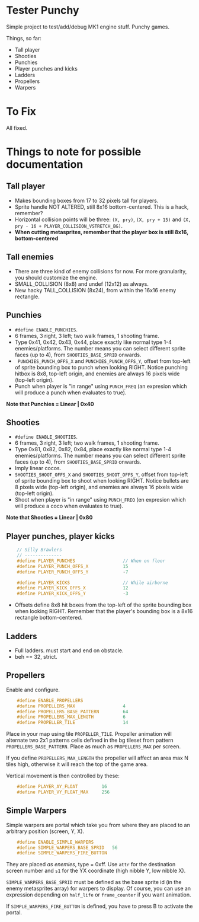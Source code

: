 Tester Punchy
=============

Simple project to test/add/debug MK1 engine stuff. Punchy games.

Things, so far:

- Tall player
- Shooties
- Punchies
- Player punches and kicks
- Ladders
- Propellers
- Warpers

To Fix
======

All fixed.

Things to note for possible documentation
=========================================

Tall player
-----------

- Makes bounding boxes from 17 to 32 pixels tall for players.
- Sprite handle NOT ALTERED, still 8x16 bottom-centered. This is a hack, remember?
- Horizontal collision points will be three: `(X, pry)`, `(X, pry + 15)` and `(X, pry - 16 + PLAYER_COLLISION_VSTRETCH_BG)`.
- **When cutting metasprites, remember that the player box is still 8x16, bottom-centered**

Tall enemies
------------

- There are three kind of enemy collisions for now. For more granularity, you should customize the engine.
- SMALL_COLLISION (8x8) and undef (12x12) as always.
- New hacky TALL_COLLISION (8x24), from within the 16x16 enemy rectangle.

Punchies
--------

- `#define ENABLE_PUNCHIES`.
- 6 frames, 3 right, 3 left; two walk frames, 1 shooting frame.
- Type 0x41, 0x42, 0x43, 0x44,  place exactly like normal type 1-4 enemies/platforms. The number means you can select different sprite faces (up to 4), from `SHOOTIES_BASE_SPRID` onwards.
- ` PUNCHIES_PUNCH_OFFS_X` and `PUNCHIES_PUNCH_OFFS_Y`, offset from top-left of sprite bounding box to punch when looking RIGHT. Notice punching hitbox is 8x8, top-left origin, and enemies are always 16 pixels wide (top-left origin).
- Punch when player is "in range" using `PUNCH_FREQ` (an expresion which will produce a punch when evaluates to true).

**Note that Punchies = Linear | 0x40**

Shooties
--------

- `#define ENABLE_SHOOTIES`.
- 6 frames, 3 right, 3 left; two walk frames, 1 shooting frame.
- Type 0x81, 0x82, 0x82, 0x84, place exactly like normal type 1-4 enemies/platforms. The number means you can select different sprite faces (up to 4), from `SHOOTIES_BASE_SPRID` onwards.
- Imply linear cocos.
- `SHOOTIES_SHOOT_OFFS_X` and `SHOOTIES_SHOOT_OFFS_Y`, offset from top-left of sprite bounding box to shoot when looking RIGHT. Notice bullets are 8 pixels wide (top-left origin), and enemies are always 16 pixels wide (top-left origin).
- Shoot when player is "in range" using `PUNCH_FREQ` (en expresion which will produce a coco when evaluates to true).

**Note that Shooties = Linear | 0x80**

Player punches, player kicks
----------------------------

```c
    // Silly Brawlers
    // --------------
    #define PLAYER_PUNCHES                  // When on floor
    #define PLAYER_PUNCH_OFFS_X             15
    #define PLAYER_PUNCH_OFFS_Y             -7

    #define PLAYER_KICKS                    // While airborne
    #define PLAYER_KICK_OFFS_X              12
    #define PLAYER_KICK_OFFS_Y              -3
```

- Offsets define 8x8 hit boxes from the top-left of the sprite bounding box when looking RIGHT. Remember that the player's bounding box is a 8x16 rectangle bottom-centered.

Ladders
-------

- Full ladders. must start and end on obstacle.
- beh == 32, strict.

Propellers
----------

Enable and configure.

```c
    #define ENABLE_PROPELLERS
    #define PROPELLERS_MAX                  4
    #define PROPELLERS_BASE_PATTERN         64
    #define PROPELLERS_MAX_LENGTH           6
    #define PROPELLER_TILE                  14
```

Place in your map using tile `PROPELLER_TILE`. Propeller animation will alternate two 2x1 patterns cells defined in the bg tileset from pattern `PROPELLERS_BASE_PATTERN`. Place as much as `PROPELLERS_MAX` per screen.

If you define `PROPELLERS_MAX_LENGTH` the propeller will affect an area max N tiles high, otherwise it will reach the top of the game area.

Vertical movement is then controlled by these:

```c
    #define PLAYER_AY_FLOAT         16  
    #define PLAYER_VY_FLOAT_MAX     256
```

Simple Warpers
--------------

Simple warpers are portal which take you from where they are placed to an arbitrary position (screen, Y, X).

```c
    #define ENABLE_SIMPLE_WARPERS
    #define SIMPLE_WARPERS_BASE_SPRID   56
    #define SIMPLE_WARPERS_FIRE_BUTTON
```

They are placed *as enemies*, type = 0xff. Use `attr` for the destination screen number and `s1` for the YX coordinate (high nibble Y, low nibble X).

`SIMPLE_WARPERS_BASE_SPRID` must be defined as the base sprite id (in the enemy metasprites array) for warpers to display. Of course, you can use an expression depending on `half_life` or `frame_counter` if you want animation.

If `SIMPLE_WARPERS_FIRE_BUTTON` is defined, you have to press B to activate the portal.


